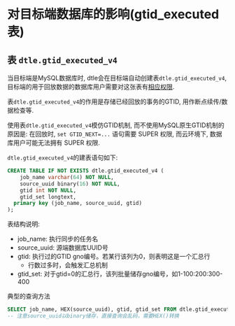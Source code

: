# 对目标端数据库的影响(gtid_executed表)

## 表 `dtle.gtid_executed_v4`

当目标端是MySQL数据库时, dtle会在目标端自动创建表`dtle.gtid_executed_v4`, 目标端的用于回放数据的数据库用户需要对这张表有[相应权限](./4.4_mysql_user_privileges.md).

表`dtle.gtid_executed_v4`的作用是存储已经回放的事务的GTID, 用作断点续传/数据检查等.

使用表`dtle.gtid_executed_v4`模仿GTID机制, 而不使用MySQL原生GTID机制的原因是: 在回放时, `set GTID_NEXT=...` 语句需要 SUPER 权限, 而云环境下, 数据库用户可能无法拥有 SUPER 权限.

`dtle.gtid_executed_v4`的建表语句如下: 

```sql
CREATE TABLE IF NOT EXISTS dtle.gtid_executed_v4 (
    job_name varchar(64) NOT NULL,
    source_uuid binary(16) NOT NULL,
    gtid int NOT NULL,
    gtid_set longtext,
  primary key (job_name, source_uuid, gtid)
);
```

表结构说明: 
- job_name: 执行同步的任务名
- source_uuid: 源端数据库UUID号
- gtid: 执行过的GTID gno编号。若某行该列为0，则表明这是一个汇总行
  - 行数过多时，会触发汇总机制
- gtid_set: 对于gtid=0的汇总行，该列批量储存gno编号，如1-100:200:300-400

典型的查询方法
```sql
SELECT job_name, HEX(source_uuid), gtid, gtid_set FROM dtle.gtid_executed_v4;
-- 注意source_uuid以binary储存，直接查询会乱码，需要HEX()转换
```
